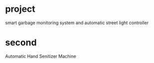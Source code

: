 # project 
smart garbage monitoring system and automatic street light controller

# second
Automatic Hand Senitizer Machine